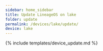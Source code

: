 ```yaml
---
sidebar: home_sidebar
title: Update LineageOS on lake
folder: update
permalink: /devices/lake/update/
device: lake
---
```

{% include templates/device_update.md %}
